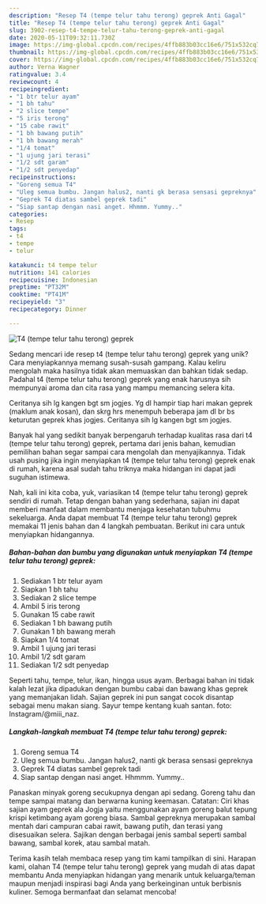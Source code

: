 ```yaml
---
description: "Resep T4 (tempe telur tahu terong) geprek Anti Gagal"
title: "Resep T4 (tempe telur tahu terong) geprek Anti Gagal"
slug: 3902-resep-t4-tempe-telur-tahu-terong-geprek-anti-gagal
date: 2020-05-11T09:32:11.730Z
image: https://img-global.cpcdn.com/recipes/4ffb883b03cc16e6/751x532cq70/t4-tempe-telur-tahu-terong-geprek-foto-resep-utama.jpg
thumbnail: https://img-global.cpcdn.com/recipes/4ffb883b03cc16e6/751x532cq70/t4-tempe-telur-tahu-terong-geprek-foto-resep-utama.jpg
cover: https://img-global.cpcdn.com/recipes/4ffb883b03cc16e6/751x532cq70/t4-tempe-telur-tahu-terong-geprek-foto-resep-utama.jpg
author: Verna Wagner
ratingvalue: 3.4
reviewcount: 4
recipeingredient:
- "1 btr telur ayam"
- "1 bh tahu"
- "2 slice tempe"
- "5 iris terong"
- "15 cabe rawit"
- "1 bh bawang putih"
- "1 bh bawang merah"
- "1/4 tomat"
- "1 ujung jari terasi"
- "1/2 sdt garam"
- "1/2 sdt penyedap"
recipeinstructions:
- "Goreng semua T4"
- "Uleg semua bumbu. Jangan halus2, nanti gk berasa sensasi gepreknya"
- "Geprek T4 diatas sambel geprek tadi"
- "Siap santap dengan nasi anget. Hhmmm. Yummy.."
categories:
- Resep
tags:
- t4
- tempe
- telur

katakunci: t4 tempe telur 
nutrition: 141 calories
recipecuisine: Indonesian
preptime: "PT32M"
cooktime: "PT41M"
recipeyield: "3"
recipecategory: Dinner

---
```



![T4 (tempe telur tahu terong) geprek](https://img-global.cpcdn.com/recipes/4ffb883b03cc16e6/751x532cq70/t4-tempe-telur-tahu-terong-geprek-foto-resep-utama.jpg)

Sedang mencari ide resep t4 (tempe telur tahu terong) geprek yang unik? Cara menyiapkannya memang susah-susah gampang. Kalau keliru mengolah maka hasilnya tidak akan memuaskan dan bahkan tidak sedap. Padahal t4 (tempe telur tahu terong) geprek yang enak harusnya sih mempunyai aroma dan cita rasa yang mampu memancing selera kita.

Ceritanya sih lg kangen bgt sm jogjes. Yg dl hampir tiap hari makan geprek (maklum anak kosan), dan skrg hrs menempuh beberapa jam dl br bs keturutan geprek khas jogjes. Ceritanya sih lg kangen bgt sm jogjes.

Banyak hal yang sedikit banyak berpengaruh terhadap kualitas rasa dari t4 (tempe telur tahu terong) geprek, pertama dari jenis bahan, kemudian pemilihan bahan segar sampai cara mengolah dan menyajikannya. Tidak usah pusing jika ingin menyiapkan t4 (tempe telur tahu terong) geprek enak di rumah, karena asal sudah tahu triknya maka hidangan ini dapat jadi suguhan istimewa.


Nah, kali ini kita coba, yuk, variasikan t4 (tempe telur tahu terong) geprek sendiri di rumah. Tetap dengan bahan yang sederhana, sajian ini dapat memberi manfaat dalam membantu menjaga kesehatan tubuhmu sekeluarga. Anda dapat membuat T4 (tempe telur tahu terong) geprek memakai 11 jenis bahan dan 4 langkah pembuatan. Berikut ini cara untuk menyiapkan hidangannya.

<!--inarticleads1-->

##### Bahan-bahan dan bumbu yang digunakan untuk menyiapkan T4 (tempe telur tahu terong) geprek:

1. Sediakan 1 btr telur ayam
1. Siapkan 1 bh tahu
1. Sediakan 2 slice tempe
1. Ambil 5 iris terong
1. Gunakan 15 cabe rawit
1. Sediakan 1 bh bawang putih
1. Gunakan 1 bh bawang merah
1. Siapkan 1/4 tomat
1. Ambil 1 ujung jari terasi
1. Ambil 1/2 sdt garam
1. Sediakan 1/2 sdt penyedap


Seperti tahu, tempe, telur, ikan, hingga usus ayam. Berbagai bahan ini tidak kalah lezat jika dipadukan dengan bumbu cabai dan bawang khas geprek yang memanjakan lidah. Sajian geprek ini pun sangat cocok disantap sebagai menu makan siang. Sayur tempe kentang kuah santan. foto: Instagram/@miii_naz. 

<!--inarticleads2-->

##### Langkah-langkah membuat T4 (tempe telur tahu terong) geprek:

1. Goreng semua T4
1. Uleg semua bumbu. Jangan halus2, nanti gk berasa sensasi gepreknya
1. Geprek T4 diatas sambel geprek tadi
1. Siap santap dengan nasi anget. Hhmmm. Yummy..


Panaskan minyak goreng secukupnya dengan api sedang. Goreng tahu dan tempe sampai matang dan berwarna kuning keemasan. Catatan: Ciri khas sajian ayam geprek ala Jogja yaitu menggunakan ayam goreng balut tepung krispi ketimbang ayam goreng biasa. Sambal gepreknya merupakan sambal mentah dari campuran cabai rawit, bawang putih, dan terasi yang disesuaikan selera. Sajikan dengan berbagai jenis sambal seperti sambal bawang, sambal korek, atau sambal matah. 

Terima kasih telah membaca resep yang tim kami tampilkan di sini. Harapan kami, olahan T4 (tempe telur tahu terong) geprek yang mudah di atas dapat membantu Anda menyiapkan hidangan yang menarik untuk keluarga/teman maupun menjadi inspirasi bagi Anda yang berkeinginan untuk berbisnis kuliner. Semoga bermanfaat dan selamat mencoba!
